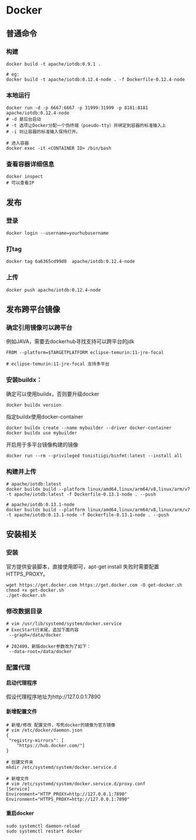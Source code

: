 # Docker
## 普通命令
### 构建
``` shell
docker build -t apache/iotdb:0.9.1 .

# eg: 
docker build -t apache/iotdb:0.12.4-node . -f Dockerfile-0.12.4-node
```
### 本地运行
``` shell
docker run -d -p 6667:6667 -p 31999:31999 -p 8181:8181 apache/iotdb:0.12.4-node
# -d 是后台启动
# -t 选项让Docker分配一个伪终端（pseudo-tty）并绑定到容器的标准输入上
# -i 则让容器的标准输入保持打开。

# 进入容器
docker exec -it <CONTAINER ID> /bin/bash
```
### 查看容器详细信息
``` shell
docker inspect
# 可以查看IP
```

## 发布
### 登录
``` shell
docker login --username=yourhubusername 
```
### 打tag
``` shell
docker tag 6a6365cd99d0  apache/iotdb:0.12.4-node
```
### 上传
``` shell
docker push apache/iotdb:0.12.4-node
```
## 发布跨平台镜像
### 确定引用镜像可以跨平台
例如JAVA，需要去dockerhub寻找支持可以跨平台的jdk
``` shell
FROM --platform=$TARGETPLATFORM eclipse-temurin:11-jre-focal

# eclipse-temurin:11-jre-focal 支持多平台
```
### 安装buildx：
确定可以使用buildx，否则要升级docker
``` shell
docker buildx version
```
指定buildx使用docker-container
``` shell
docker buildx create --name mybuilder --driver docker-container
docker buildx use mybuilder
```
开启用于多平台镜像构建的镜像
``` shell
docker run --rm --privileged tonistiigi/binfmt:latest --install all 
```
### 构建并上传
``` shell
# apache/iotdb:latest
docker buildx build --platform linux/amd64,linux/arm64/v8,linux/arm/v7 -t apache/iotdb:latest -f Dockerfile-0.13.1-node . --push

# apache/iotdb:0.13.1-node
docker buildx build --platform linux/amd64,linux/arm64/v8,linux/arm/v7 -t apache/iotdb:0.13.1-node -f Dockerfile-0.13.1-node . --push
```

## 安装相关
### 安装
官方提供安装脚本，直接使用即可，apt-get install 失败时需要配置 HTTPS_PROXY。
``` shell
wget https://get.docker.com https://get.docker.com -O get-docker.sh 
chmod +x get-docker.sh
./get-docker.sh
``` 
### 修改数据目录
``` shell
# vim /usr/lib/systemd/system/docker.service
# ExecStart行末尾，追加下面内容
 --graph=/data/docker

# 202409，新版docker参数改为了如下：
 --data-root=/data/docker
```

### 配置代理
#### 启动代理程序
假设代理程序地址为http://127.0.0.1:7890
#### 新增配置文件
``` shell
# 新增/修改 配置文件，写死docker的镜像为官方镜像
# vim /etc/docker/daemon.json
{
 "registry-mirrors": [
    "https://hub.docker.com/"]
}

# 创建文件夹
mkdir /etc/systemd/system/docker.service.d

# 新增文件
# vim /etc/systemd/system/docker.service.d/proxy.conf
[Service]
Environment="HTTP_PROXY=http://127.0.0.1:7890"
Environment="HTTPS_PROXY=http://127.0.0.1:7890"
```
#### 重启docker
``` shell
sudo systemctl daemon-reload
sudo systemctl restart docker
```



